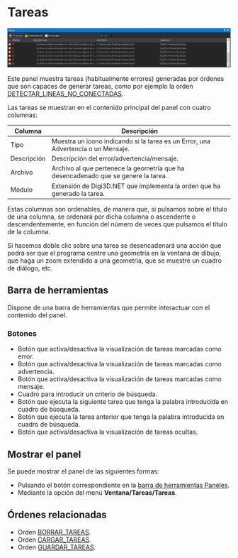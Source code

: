 # Tareas

![Panel de tareas](../../../../.gitbook/assets/PanelTareas.PNG)

Este panel muestra tareas (habitualmente errores) generadas por órdenes que son capaces de generar tareas, como por ejemplo la orden [DETECTAR_LINEAS_NO_CONECTADAS](../ventana-de-dibujo/ordenes/d/detectar-bucles.md).

Las tareas se muestran en el contenido principal del panel con cuatro columnas:

| Columna     | Descripción                                                                        |
| ----------- | ---------------------------------------------------------------------------------- |
| Tipo        | Muestra un icono indicando si la tarea es un Error, una Advertencia o un Mensaje.  |
| Descripción | Descripción del error/advertencia/mensaje.                                         |
| Archivo     | Archivo al que pertenece la geometría que ha desencadenado que se genere la tarea. |
| Módulo      | Extensión de Digi3D.NET que implementa la orden que ha generado la tarea.          |

Estas columnas son ordenables, de manera que, si pulsamos sobre el título de una columna, se ordenará por dicha columna o ascendente o descendentemente, en función del número de veces que pulsamos el título de la columna.

Si hacemos doble clic sobre una tarea se desencadenará una acción que podrá ser que el programa centre una geometría en la ventana de dibujo, que haga un zoom extendido a una geometría, que se muestre un cuadro de diálogo, etc.

## Barra de herramientas

Dispone de una barra de herramientas que permite interactuar con el contenido del panel.

### Botones

* Botón que activa/desactiva la visualización de tareas marcadas como error.
* Botón que activa/desactiva la visualización de tareas marcadas como advertencia.
* Botón que activa/desactiva la visualización de tareas marcadas como mensaje.
* Cuadro para introducir un criterio de búsqueda.
* Botón que ejecuta la siguiente tarea que tenga la palabra introducida en cuadro de búsqueda.
* Botón que ejecuta la tarea anterior que tenga la palabra introducida en cuadro de búsqueda.
* Botón que activa/desactiva la visualización de tareas ocultas.

## Mostrar el panel

Se puede mostrar el panel de las siguientes formas:

* Pulsando el botón correspondiente en la [barra de herramientas Paneles](../barras-de-herramientas/paneles.md).
* Mediante la opción del menú **Ventana/Tareas/Tareas**.

## Órdenes relacionadas

* Orden [BORRAR_TAREAS](../ventana-de-dibujo/ordenes/b/borrar-tareas.md).
* Orden [CARGAR_TAREAS](../ventana-de-dibujo/ordenes/c/cargar-tareas.md).
* Orden [GUARDAR_TAREAS](../ventana-de-dibujo/ordenes/g/guardar-tareas.md).
